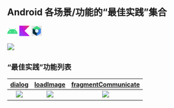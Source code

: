 ## Android 各场景/功能的“最佳实践”集合

<p float="left">
  <img src="https://raw.githubusercontent.com/github/explore/8baf984947f4d9c32006bd03fa4c51ff91aadf8d/topics/android/android.png"  width="24" />
  <img src="https://raw.githubusercontent.com/github/explore/4479d2a2c854198cb00160f8593519c14dc3b905/topics/kotlin/kotlin.png" width="24" />
  <img src="https://raw.githubusercontent.com/github/explore/ae48d1ca3274c0c3a90f872e605eaef069a16771/topics/jetpack-compose/jetpack-compose.png" width="24" />
</p>

<img src="https://github.com/oOJohn6Oo/AndroidSample/assets/24718357/922512a9-975e-4dad-a41a-fadbd12622cc" width="320" />

### “最佳实践”功能列表

| [dialog] | [loadImage] | [fragmentCommunicate]
| :-: | :-: | :-:
|<img src="https://github.com/oOJohn6Oo/AndroidSample/assets/24718357/fdbe7767-349d-4816-9849-d7801959a935" width="320" />|<img src="https://github.com/oOJohn6Oo/AndroidSample/assets/24718357/05256807-5d49-42a7-ba95-4c5c38849a07" width="320" />|<img src="https://github.com/oOJohn6Oo/AndroidSample/assets/24718357/ba0b5194-cf6a-4e34-892b-489046fd6fcf" width="320" />

[dialog]: ./feat/dialog/README.md
[loadImage]: ./feat/loadImage/README.md
[fragmentCommunicate]: ./feat/fragmentCommunicate/README.md
